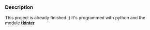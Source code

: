 ### Description

This project is already finished :)
It's programmed with python and the module [**tkinter**](https://wiki.python.org/moin/TkInter)
